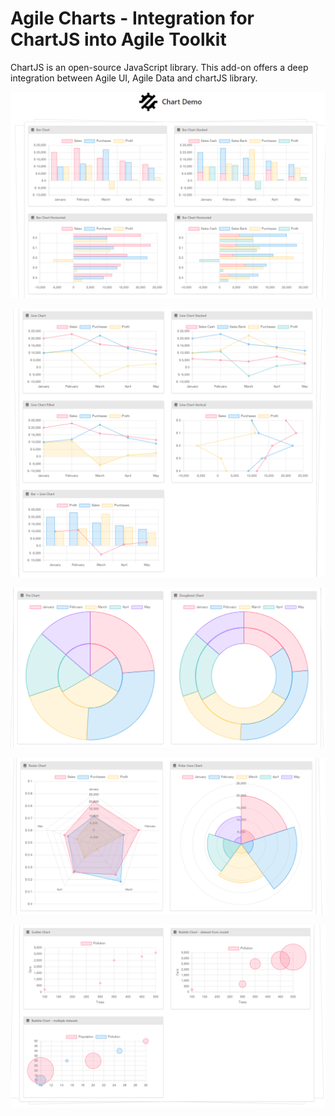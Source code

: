 # Agile Charts - Integration for ChartJS into Agile Toolkit

ChartJS is an open-source JavaScript library. This add-on
offers a deep integration between Agile UI, Agile Data and
chartJS library.

![demo](docs/demo1.png)

![demo](docs/demo2.png)

![demo](docs/demo3.png)

![demo](docs/demo4.png)

![demo](docs/demo5.png)
